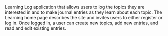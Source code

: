 Learning Log application that allows users to log the topics  they are interested in and to make journal entries as they learn about each topic. The Learning home page describes the site and invites users to either register or log in. Once logged in, a user can create new topics, add new entries, and read and edit existing entries.